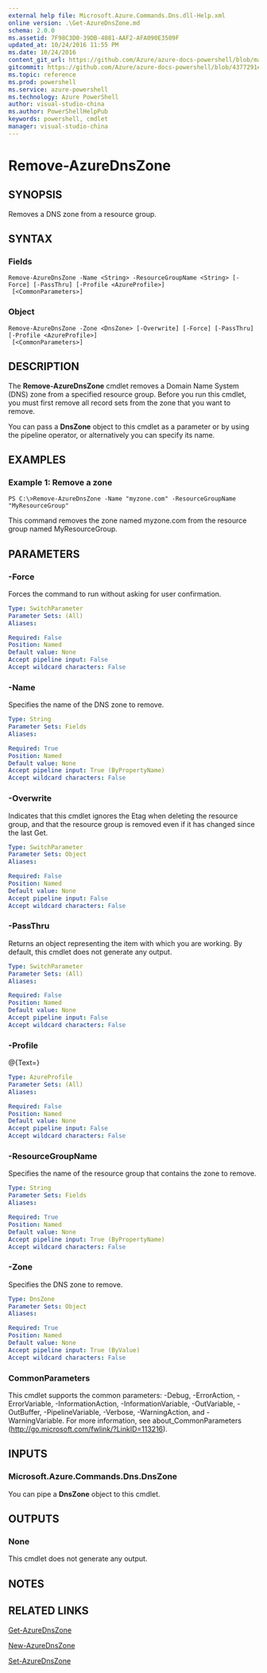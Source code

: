```yaml
---
external help file: Microsoft.Azure.Commands.Dns.dll-Help.xml
online version: .\Get-AzureDnsZone.md
schema: 2.0.0
ms.assetid: 7F98C3D0-39DB-4081-AAF2-AFA090E3509F
updated_at: 10/24/2016 11:55 PM
ms.date: 10/24/2016
content_git_url: https://github.com/Azure/azure-docs-powershell/blob/master/azureps-cmdlets-docs/ResourceManager/AzureRM.DNS/v0.9.8/Remove-AzureDnsZone.md
gitcommit: https://github.com/Azure/azure-docs-powershell/blob/4377291ee360e58e2c1c5d644155daf6a0279055/azureps-cmdlets-docs/ResourceManager/AzureRM.DNS/v0.9.8/Remove-AzureDnsZone.md
ms.topic: reference
ms.prod: powershell
ms.service: azure-powershell
ms.technology: Azure PowerShell
author: visual-studio-china
ms.author: PowerShellHelpPub
keywords: powershell, cmdlet
manager: visual-studio-china
---
```


# Remove-AzureDnsZone

## SYNOPSIS
Removes a DNS zone from a resource group.

## SYNTAX

### Fields
```
Remove-AzureDnsZone -Name <String> -ResourceGroupName <String> [-Force] [-PassThru] [-Profile <AzureProfile>]
 [<CommonParameters>]
```

### Object
```
Remove-AzureDnsZone -Zone <DnsZone> [-Overwrite] [-Force] [-PassThru] [-Profile <AzureProfile>]
 [<CommonParameters>]
```

## DESCRIPTION
The **Remove-AzureDnsZone** cmdlet removes a Domain Name System (DNS) zone from a specified resource group.
Before you run this cmdlet, you must first remove all record sets from the zone that you want to remove.

You can pass a **DnsZone** object to this cmdlet as a parameter or by using the pipeline operator, or alternatively you can specify its name.

## EXAMPLES

### Example 1: Remove a zone
```
PS C:\>Remove-AzureDnsZone -Name "myzone.com" -ResourceGroupName "MyResourceGroup"
```

This command removes the zone named myzone.com from the resource group named MyResourceGroup.

## PARAMETERS

### -Force
Forces the command to run without asking for user confirmation.

```yaml
Type: SwitchParameter
Parameter Sets: (All)
Aliases: 

Required: False
Position: Named
Default value: None
Accept pipeline input: False
Accept wildcard characters: False
```

### -Name
Specifies the name of the DNS zone to remove.

```yaml
Type: String
Parameter Sets: Fields
Aliases: 

Required: True
Position: Named
Default value: None
Accept pipeline input: True (ByPropertyName)
Accept wildcard characters: False
```

### -Overwrite
Indicates that this cmdlet ignores the Etag when deleting the resource group, and that the resource group is removed even if it has changed since the last Get.

```yaml
Type: SwitchParameter
Parameter Sets: Object
Aliases: 

Required: False
Position: Named
Default value: None
Accept pipeline input: False
Accept wildcard characters: False
```

### -PassThru
Returns an object representing the item with which you are working.
By default, this cmdlet does not generate any output.

```yaml
Type: SwitchParameter
Parameter Sets: (All)
Aliases: 

Required: False
Position: Named
Default value: None
Accept pipeline input: False
Accept wildcard characters: False
```

### -Profile
@{Text=}

```yaml
Type: AzureProfile
Parameter Sets: (All)
Aliases: 

Required: False
Position: Named
Default value: None
Accept pipeline input: False
Accept wildcard characters: False
```

### -ResourceGroupName
Specifies the name of the resource group that contains the zone to remove.

```yaml
Type: String
Parameter Sets: Fields
Aliases: 

Required: True
Position: Named
Default value: None
Accept pipeline input: True (ByPropertyName)
Accept wildcard characters: False
```

### -Zone
Specifies the DNS zone to remove.

```yaml
Type: DnsZone
Parameter Sets: Object
Aliases: 

Required: True
Position: Named
Default value: None
Accept pipeline input: True (ByValue)
Accept wildcard characters: False
```

### CommonParameters
This cmdlet supports the common parameters: -Debug, -ErrorAction, -ErrorVariable, -InformationAction, -InformationVariable, -OutVariable, -OutBuffer, -PipelineVariable, -Verbose, -WarningAction, and -WarningVariable. For more information, see about_CommonParameters (http://go.microsoft.com/fwlink/?LinkID=113216).

## INPUTS

### Microsoft.Azure.Commands.Dns.DnsZone
You can pipe a **DnsZone** object to this cmdlet.

## OUTPUTS

### None
This cmdlet does not generate any output.

## NOTES

## RELATED LINKS

[Get-AzureDnsZone](./Get-AzureDnsZone.md)

[New-AzureDnsZone](./New-AzureDnsZone.md)

[Set-AzureDnsZone](./Set-AzureDnsZone.md)


